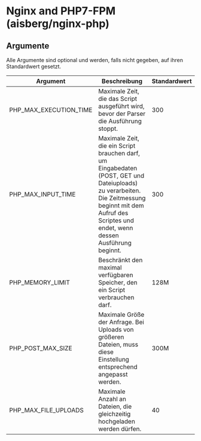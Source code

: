 # Nginx and PHP7-FPM (aisberg/nginx-php)

## Argumente
Alle Argumente sind optional und werden, falls nicht gegeben, auf ihren Standardwert gesetzt.

| Argument| Beschreibung | Standardwert |
|----------|--------------|--------------|
| PHP_MAX_EXECUTION_TIME| Maximale Zeit, die das Script ausgeführt wird, bevor der Parser die Ausführung stoppt. | 300 |
| PHP_MAX_INPUT_TIME| Maximale Zeit, die ein Script brauchen darf, um Eingabedaten (POST, GET und Dateiuploads) zu verarbeiten. Die Zeitmessung beginnt mit dem Aufruf des Scriptes und endet, wenn dessen Ausführung beginnt. | 300 |
| PHP_MEMORY_LIMIT| Beschränkt den maximal verfügbaren Speicher, den ein Script verbrauchen darf. | 128M |
| PHP_POST_MAX_SIZE| Maximale Größe der Anfrage. Bei Uploads von größeren Dateien, muss diese Einstellung entsprechend angepasst werden. | 300M |
| PHP_MAX_FILE_UPLOADS| Maximale Anzahl an Dateien, die gleichzeitig hochgeladen werden dürfen. | 40 |
